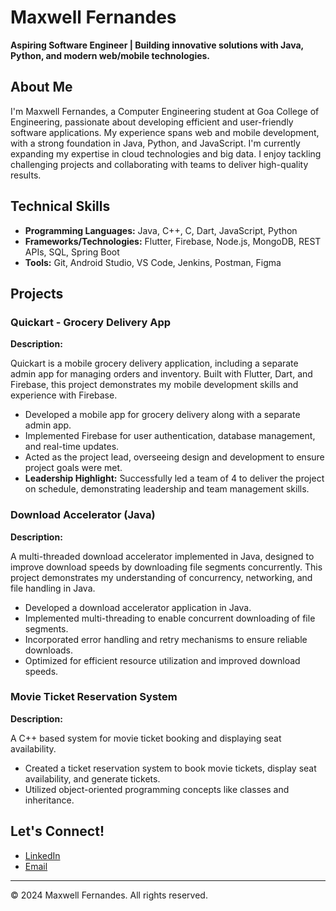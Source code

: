 # Maxwell Fernandes

**Aspiring Software Engineer | Building innovative solutions with Java, Python, and modern web/mobile technologies.**

## About Me

I'm Maxwell Fernandes, a Computer Engineering student at Goa College of Engineering, passionate about developing efficient and user-friendly software applications. My experience spans web and mobile development, with a strong foundation in Java, Python, and JavaScript.  I'm currently expanding my expertise in cloud technologies and big data.  I enjoy tackling challenging projects and collaborating with teams to deliver high-quality results.

## Technical Skills

*   **Programming Languages:** Java, C++, C, Dart, JavaScript, Python
*   **Frameworks/Technologies:** Flutter, Firebase, Node.js, MongoDB, REST APIs, SQL, Spring Boot
*   **Tools:** Git, Android Studio, VS Code, Jenkins, Postman, Figma

## Projects

### Quickart - Grocery Delivery App

**Description:**

Quickart is a mobile grocery delivery application, including a separate admin app for managing orders and inventory. Built with Flutter, Dart, and Firebase, this project demonstrates my mobile development skills and experience with Firebase.

*   Developed a mobile app for grocery delivery along with a separate admin app.
*   Implemented Firebase for user authentication, database management, and real-time updates.
*   Acted as the project lead, overseeing design and development to ensure project goals were met.
*   **Leadership Highlight:** Successfully led a team of 4 to deliver the project on schedule, demonstrating leadership and team management skills.

### Download Accelerator (Java)

**Description:**

A multi-threaded download accelerator implemented in Java, designed to improve download speeds by downloading file segments concurrently.  This project demonstrates my understanding of concurrency, networking, and file handling in Java.

*   Developed a download accelerator application in Java.
*   Implemented multi-threading to enable concurrent downloading of file segments.
*   Incorporated error handling and retry mechanisms to ensure reliable downloads.
*   Optimized for efficient resource utilization and improved download speeds.

### Movie Ticket Reservation System

**Description:**

A C++ based system for movie ticket booking and displaying seat availability.

*   Created a ticket reservation system to book movie tickets, display seat availability, and generate tickets.
*   Utilized object-oriented programming concepts like classes and inheritance.


## Let's Connect!

*   [LinkedIn](https://www.linkedin.com/in/maxwell-fernandes-a37007270/)
*   [Email](mailto:maxwellfernandes082@gmail.com)



---

© 2024 Maxwell Fernandes. All rights reserved.
